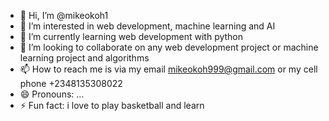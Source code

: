 - 👋 Hi, I’m @mikeokoh1
- 👀 I’m interested in web development, machine learning and AI
- 🌱 I’m currently learning web development with python
- 💞️ I’m looking to collaborate on any web development project or machine learning project and algorithms 
- 📫 How to reach me is via my email mikeokoh999@gmail.com or my cell phone +2348135308022
- 😄 Pronouns: ...
- ⚡ Fun fact: i love to play basketball and learn

<!---
mikeokoh1/mikeokoh1 is a ✨ special ✨ repository because its `README.md` (this file) appears on your GitHub profile.
You can click the Preview link to take a look at your changes.
--->
